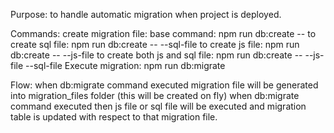 Purpose: to handle automatic migration when project is deployed.

Commands:
create migration file: 
    base command: npm run db:create --
    to create sql file: npm run db:create -- --sql-file
    to create js file: npm run db:create -- --js-file
    to create both js and sql file: npm run db:create -- --js-file --sql-file
Execute migration: npm run db:migrate

Flow:
    when db:migrate command executed migration file will be generated into migration_files folder (this will be created on fly)
    when db:migrate command executed then js file or sql file will be executed and migration table is updated with respect to that migration file. 
    
